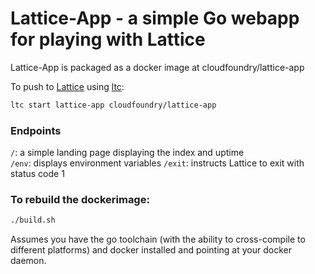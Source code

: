 # Lattice-App - a simple Go webapp for playing with Lattice

Lattice-App is packaged as a docker image at cloudfoundry/lattice-app

To push to [Lattice](https://github.com/pivotal-cf-experimental/lattice) using [ltc](https://github.com/pivotal-cf-experimental/lattice-cli):

```bash
ltc start lattice-app cloudfoundry/lattice-app
```

### Endpoints

`/`: a simple landing page displaying the index and uptime  
`/env`: displays environment variables
`/exit`: instructs Lattice to exit with status code 1

### To rebuild the dockerimage:

```bash
./build.sh
```

Assumes you have the go toolchain (with the ability to cross-compile to different platforms) and docker installed and pointing at your docker daemon.
